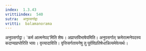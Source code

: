 ```yaml
---
index:  1.3.43
vrittiindex:  540
sutra:  अनुपसर्गाद्वा
vritti:  balamanorama 
---
```


अनुपसर्गाद्वा। `कर्म आत्मनेपद'मिति शेषः। अप्राप्तविभाषेयमिति। अनुपसर्गात् क्रमेरात्मनेपदस्य कदाप्यप्राप्तेरिति भावः। वृत्त्यादाविति। वृत्तिसर्गतायनेषु तु पूर्वविप्रतिषेधान्नित्यमेवेत्यर्थः। 

